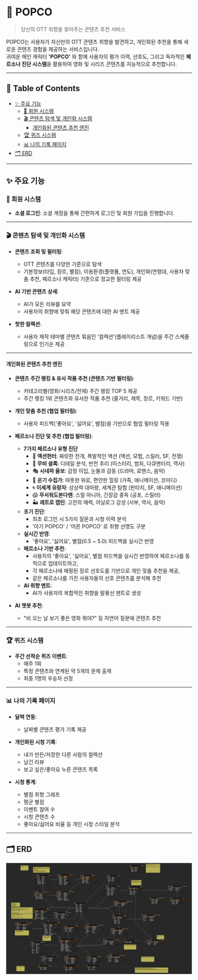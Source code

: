 # 🍿 POPCO

> 당신의 OTT 취향을 찾아주는 콘텐츠 추천 서비스

POPCO는 사용자가 자신만의 OTT 콘텐츠 취향을 발견하고, 개인화된 추천을 통해 새로운 콘텐츠 경험을 제공하는 서비스입니다.  
귀여운 메인 캐릭터 **'POPCO'** 와 함께 사용자의 평가 이력, 선호도, 그리고 독자적인 **페르소나 진단 시스템**을 활용하여 영화 및 시리즈 콘텐츠를 지능적으로 추천합니다.

---

## 📌 Table of Contents

- [✨ 주요 기능](#-주요-기능)
    - [👥 회원 시스템](#-회원-시스템)
    - [🎬 콘텐츠 탐색 및 개인화 시스템](#-콘텐츠-탐색-및-개인화-시스템)
        - [개인화된 콘텐츠 추천 엔진](#개인화된-콘텐츠-추천-엔진)
    - [🏆 퀴즈 시스템](#-퀴즈-시스템)
    - [📊 나의 기록 페이지](#-나의-기록-페이지)
- [🗂 ERD](#-erd)

---

## ✨ 주요 기능

### 👥 회원 시스템

- **소셜 로그인**: 소셜 계정을 통해 간편하게 로그인 및 회원 가입을 진행합니다.

---

### 🎬 콘텐츠 탐색 및 개인화 시스템

- **콘텐츠 조회 및 필터링**:
    - OTT 콘텐츠를 다양한 기준으로 탐색
    - 기본정보(타입, 장르, 별점), 이용환경(플랫폼, 연도), 개인화(연령대, 사용자 맞춤 추천, 페르소나 캐릭터) 기준으로 정교한 필터링 제공

- **AI 기반 콘텐츠 상세**:
    - AI가 모든 리뷰를 요약
    - 사용자의 취향에 맞춰 해당 콘텐츠에 대한 AI 멘트 제공

- **핫한 컬렉션**:
    - 사용자 제작 테마별 콘텐츠 묶음인 '컬렉션'(플레이리스트 개념)을 주간 스케줄링으로 인기순 제공

---

#### 개인화된 콘텐츠 추천 엔진

- **콘텐츠 주간 랭킹 & 유사 작품 추천 (콘텐츠 기반 필터링)**:
    - 카테고리별(영화/시리즈/전체) 주간 랭킹 TOP 5 제공
    - 주간 랭킹 1위 콘텐츠와 유사한 작품 추천 (줄거리, 제목, 장르, 키워드 기반)

- **개인 맞춤 추천 (협업 필터링)**:
    - 사용자 피드백('좋아요', '싫어요', 별점)을 기반으로 협업 필터링 적용

- **페르소나 진단 및 추천 (협업 필터링)**:
    - **7가지 페르소나 유형 진단**
        - 🎢 **액션헌터**: 짜릿한 전개, 폭발적인 액션 (액션, 모험, 스릴러, SF, 전쟁)
        - 🧠 **무비 셜록**: 디테일 분석, 반전 추리 (미스터리, 범죄, 다큐멘터리, 역사)
        - 🎭 **시네파 울보**: 감정 이입, 눈물과 감동 (드라마, 로맨스, 음악)
        - 🧸 **온기 수집가**: 따뜻한 위로, 편안한 힐링 (가족, 애니메이션, 코미디)
        - 🌀 **이세계 유랑자**: 상상력 대마왕, 세계관 탐험 (판타지, SF, 애니메이션)
        - 😱 **무서워도본다맨**: 스릴 마니아, 긴장감 중독 (공포, 스릴러)
        - 🏜️ **레트로 캡틴**: 고전의 매력, 아날로그 감성 (서부, 역사, 음악)
    - **초기 진단**:
        - 최초 로그인 시 5가지 질문과 시청 이력 분석
        - '아기 POPCO' / '어른 POPCO' 로 취향 선명도 구분
    - **실시간 반영**:
        - '좋아요', '싫어요', 별점(0.5 ~ 5.0) 피드백을 실시간 반영
    - **페르소나 기반 추천**:
        - 사용자의 '좋아요', '싫어요', 별점 피드백을 실시간 반영하여 페르소나를 동적으로 업데이트하고,
        - 각 페르소나에 매핑된 장르 선호도를 기반으로 개인 맞춤 추천을 제공,
        - 같은 페르소나를 가진 사용자들의 선호 콘텐츠를 분석해 추천
    - **AI 취향 멘트**:
      - AI가 사용자의 복합적인 취향을 말풍선 멘트로 생성
- **AI 챗봇 추천**:
  - "비 오는 날 보기 좋은 영화 뭐야?" 등 자연어 질문에 콘텐츠 추천

---

### 🏆 퀴즈 시스템

- **주간 선착순 퀴즈 이벤트**:
    - 매주 1회
    - 특정 콘텐츠와 연계된 약 5개의 문제 출제
    - 최종 1명의 우승자 선정

---

### 📊 나의 기록 페이지

- **달력 연동**:
    - 날짜별 콘텐츠 평가 기록 제공

- **개인화된 시청 기록**:
    - 내가 만든/저장한 다른 사람의 컬렉션
    - 남긴 리뷰
    - 보고 싶은/좋아요 누른 콘텐츠 목록

- **시청 통계**:
    - 별점 취향 그래프
    - 평균 별점
    - 이벤트 참여 수
    - 시청 콘텐츠 수
    - 좋아요/싫어요 비율 등 개인 시청 스타일 분석

---

## 🗂 ERD

![ERD](./img/ERD_V2.png)
